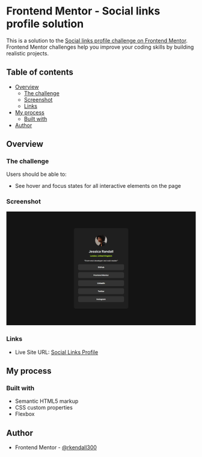 # Frontend Mentor - Social links profile solution

This is a solution to the [Social links profile challenge on Frontend Mentor](https://www.frontendmentor.io/challenges/social-links-profile-UG32l9m6dQ). Frontend Mentor challenges help you improve your coding skills by building realistic projects. 

## Table of contents

- [Overview](#overview)
  - [The challenge](#the-challenge)
  - [Screenshot](#screenshot)
  - [Links](#links)
- [My process](#my-process)
  - [Built with](#built-with)
- [Author](#author)

## Overview

### The challenge

Users should be able to:

- See hover and focus states for all interactive elements on the page

### Screenshot

![](./desktop-design.PNG)

### Links

- Live Site URL: [Social Links Profile](https://rkendall300.github.io/social-links-profile)

## My process

### Built with

- Semantic HTML5 markup
- CSS custom properties
- Flexbox

## Author

- Frontend Mentor - [@rkendall300](https://www.frontendmentor.io/profile/rkendall300)